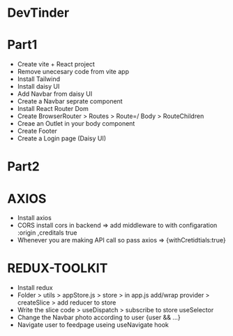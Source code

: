 # DevTinder

# Part1

- Create vite + React project
- Remove unecesary code from vite app
- Install Tailwind
- Install daisy UI
- Add Navbar from daisy UI
- Create a Navbar seprate component
- Install React Router Dom
- Create BrowserRouter > Routes > Route=/ Body > RouteChildren
- Creae an Outlet in your body component
- Create Footer
- Create a Login page (Daisy UI)

# Part2

# AXIOS

- Install axios
- CORS install cors in backend => add middleware to with configaration :origin ,creditals true
- Whenever you are making API call so pass axios => {withCretidtials:true}

# REDUX-TOOLKIT

- Install redux
- Folder > utils > appStore.js > store > in app.js add/wrap provider > createSlice > add reducer to store
- Write the slice code > useDispatch > subscribe to store useSelector
- Change the Navbar photo according to user {user && ...}
- Navigate user to feedpage useing useNavigate hook
